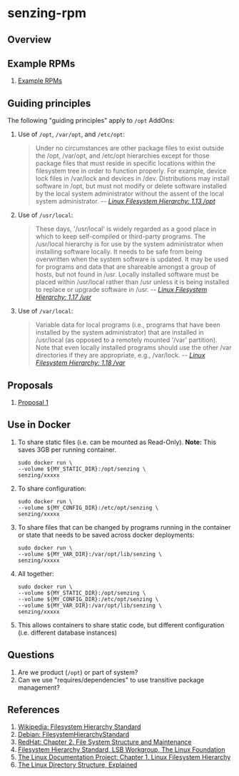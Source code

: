 # senzing-rpm

## Overview

## Example RPMs

1. [Example RPMs](docs/example-rpms)

## Guiding principles

The following "guiding principles" apply to `/opt` AddOns:

1. Use of `/opt`, `/var/opt`, and `/etc/opt`:
    > Under no circumstances are other package files to exist outside the /opt, /var/opt, and /etc/opt hierarchies except for those package files that must reside in specific locations within the filesystem tree in order to function properly. For example, device lock files in /var/lock and devices in /dev. Distributions may install software in /opt, but must not modify or delete software installed by the local system administrator without the assent of the local system administrator.
    > -- *[Linux Filesystem Hierarchy: 1.13 /opt](https://www.tldp.org/LDP/Linux-Filesystem-Hierarchy/html/opt.html)*
1. Use of `/usr/local`:
    > These days, '/usr/local' is widely regarded as a good place in which to keep self-compiled or third-party programs. The /usr/local hierarchy is for use by the system administrator when installing software locally. It needs to be safe from being overwritten when the system software is updated. It may be used for programs and data that are shareable amongst a group of hosts, but not found in /usr. Locally installed software must be placed within /usr/local rather than /usr unless it is being installed to replace or upgrade software in /usr.
    > -- *[Linux Filesystem Hierarchy:  1.17 /usr](https://www.tldp.org/LDP/Linux-Filesystem-Hierarchy/html/usr.html)*
1. Use of `/var/local`:
    > Variable data for local programs (i.e., programs that have been installed by the system administrator) that are installed in /usr/local (as opposed to a remotely mounted '/var' partition). Note that even locally installed programs should use the other /var directories if they are appropriate, e.g., /var/lock.
    > -- *[Linux Filesystem Hierarchy:  1.18 /var](https://www.tldp.org/LDP/Linux-Filesystem-Hierarchy/html/var.html)*

## Proposals

1. [Proposal 1](docs/proposal-1)

## Use in Docker

1. To share static files (i.e. can be mounted as Read-Only).
   **Note:** This saves 3GB per running container.

    ```console
    sudo docker run \
    --volume ${MY_STATIC_DIR}:/opt/senzing \
    senzing/xxxxx
    ```

1. To share configuration:

    ```console
    sudo docker run \
    --volume ${MY_CONFIG_DIR}:/etc/opt/senzing \
    senzing/xxxxx
    ```

1. To share files that can be changed by programs running in the container
   or state that needs to be saved across docker deployments:

    ```console
    sudo docker run \
    --volume ${MY_VAR_DIR}:/var/opt/lib/senzing \
    senzing/xxxxx
    ```

1. All together:

    ```console
    sudo docker run \
    --volume ${MY_STATIC_DIR}:/opt/senzing \
    --volume ${MY_CONFIG_DIR}:/etc/opt/senzing \
    --volume ${MY_VAR_DIR}:/var/opt/lib/senzing \
    senzing/xxxxx
    ```

1. This allows containers to share static code, but different configuration (i.e. different database instances)

## Questions

1. Are we product (`/opt`) or part of system?
1. Can we use "requires/dependencies" to use transitive package management?

## References

1. [Wikipedia: Filesystem Hierarchy Standard](https://en.wikipedia.org/wiki/Filesystem_Hierarchy_Standard)
1. [Debian: FilesystemHierarchyStandard](https://wiki.debian.org/FilesystemHierarchyStandard)
1. [RedHat: Chapter 2. File System Structure and Maintenance](https://access.redhat.com/documentation/en-us/red_hat_enterprise_linux/6/html/storage_administration_guide/ch-filesystem)
1. [Filesystem Hierarchy Standard, LSB Workgroup, The Linux Foundation](https://refspecs.linuxfoundation.org/FHS_3.0/fhs-3.0.pdf)
1. [The Linux Documentation Project: Chapter 1. Linux Filesystem Hierarchy](https://www.tldp.org/LDP/Linux-Filesystem-Hierarchy/html/c23.html)
1. [The Linux Directory Structure, Explained](https://www.howtogeek.com/117435/htg-explains-the-linux-directory-structure-explained/)
